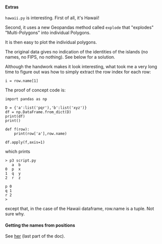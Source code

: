 #### Extras

``hawaii.py`` is interesting.  First of all, it's Hawaii!  

Second, it uses a new Geopandas method called ``explode`` that "explodes" "Multi-Polygons" into individual Polygons.

It is then easy to plot the individual polygons.

The original data gives no indication of the identities of the islands (no names, no FIPS, no nothing).  See below for a solution.

Although the handwork makes it look interesting, what took me a very long time to figure out was how to simply extract the row index for each row:

```
i = row.name[1]
```

The proof of concept code is:

```
import pandas as np

D = {'a':list('pqr'),'b':list('xyz')}
df = np.DataFrame.from_dict(D)
print(df)
print()

def f(row):
    print(row['a'],row.name)

df.apply(f,axis=1)
```

which prints

```
> p3 script.py 
   a  b
0  p  x
1  q  y
2  r  z

p 0
q 1
r 2
>
```

except that, in the case of the Hawaii dataframe, row.name is a tuple.  Not sure why.

#### Getting the names from positions

See [her](shapely_intro.md) (last part of the doc).
